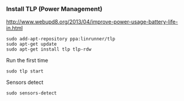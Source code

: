 ### Install TLP (Power Management)

<http://www.webupd8.org/2013/04/improve-power-usage-battery-life-in.html>

```
sudo add-apt-repository ppa:linrunner/tlp
sudo apt-get update
sudo apt-get install tlp tlp-rdw
```

Run the first time

```
sudo tlp start
```

Sensors detect

```
sudo sensors-detect
```
